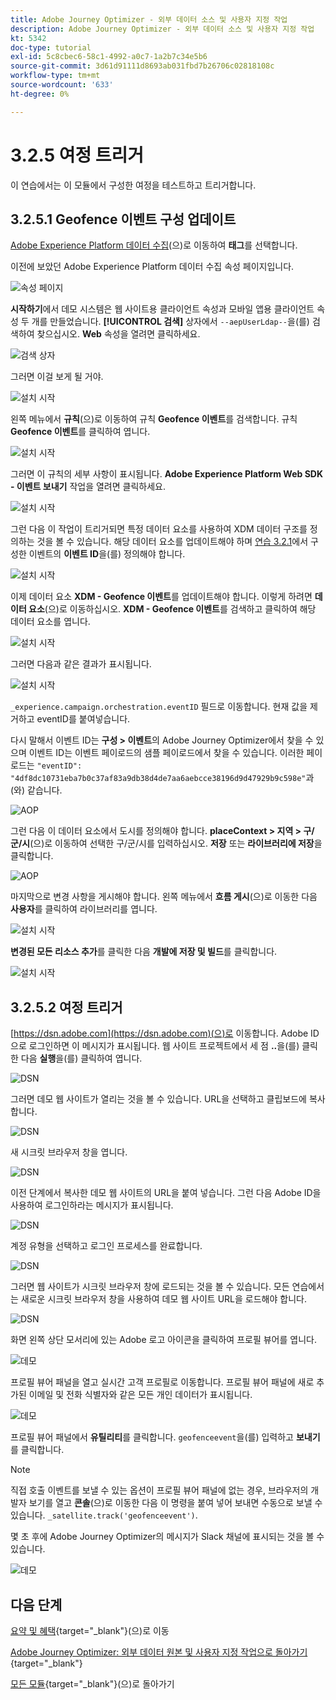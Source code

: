```yaml
---
title: Adobe Journey Optimizer - 외부 데이터 소스 및 사용자 지정 작업
description: Adobe Journey Optimizer - 외부 데이터 소스 및 사용자 지정 작업
kt: 5342
doc-type: tutorial
exl-id: 5c8cbec6-58c1-4992-a0c7-1a2b7c34e5b6
source-git-commit: 3d61d91111d8693ab031fbd7b26706c02818108c
workflow-type: tm+mt
source-wordcount: '633'
ht-degree: 0%

---
```


# 3.2.5 여정 트리거

이 연습에서는 이 모듈에서 구성한 여정을 테스트하고 트리거합니다.

## 3.2.5.1 Geofence 이벤트 구성 업데이트

[Adobe Experience Platform 데이터 수집](https://experience.adobe.com/launch/)(으)로 이동하여 **태그**&#x200B;를 선택합니다.

이전에 보았던 Adobe Experience Platform 데이터 수집 속성 페이지입니다.

![속성 페이지](./../../../../modules/delivery-activation/datacollection/dc1.1/images/launch1.png)

**시작하기**&#x200B;에서 데모 시스템은 웹 사이트용 클라이언트 속성과 모바일 앱용 클라이언트 속성 두 개를 만들었습니다. **[!UICONTROL 검색]** 상자에서 `--aepUserLdap--`을(를) 검색하여 찾으십시오. **Web** 속성을 열려면 클릭하세요.

![검색 상자](./../../../../modules/delivery-activation/datacollection/dc1.1/images/property6.png)

그러면 이걸 보게 될 거야.

![설치 시작](./images/rule1.png)

왼쪽 메뉴에서 **규칙**(으)로 이동하여 규칙 **Geofence 이벤트**&#x200B;를 검색합니다. 규칙 **Geofence 이벤트**&#x200B;를 클릭하여 엽니다.

![설치 시작](./images/rule2.png)

그러면 이 규칙의 세부 사항이 표시됩니다. **Adobe Experience Platform Web SDK - 이벤트 보내기** 작업을 열려면 클릭하세요.

![설치 시작](./images/rule3.png)

그런 다음 이 작업이 트리거되면 특정 데이터 요소를 사용하여 XDM 데이터 구조를 정의하는 것을 볼 수 있습니다. 해당 데이터 요소를 업데이트해야 하며 [연습 3.2.1](./ex1.md)에서 구성한 이벤트의 **이벤트 ID**&#x200B;을(를) 정의해야 합니다.

![설치 시작](./images/rule4.png)

이제 데이터 요소 **XDM - Geofence 이벤트**&#x200B;를 업데이트해야 합니다. 이렇게 하려면 **데이터 요소**(으)로 이동하십시오. **XDM - Geofence 이벤트**&#x200B;를 검색하고 클릭하여 해당 데이터 요소를 엽니다.

![설치 시작](./images/rule5.png)

그러면 다음과 같은 결과가 표시됩니다.

![설치 시작](./images/rule6.png)

`_experience.campaign.orchestration.eventID` 필드로 이동합니다. 현재 값을 제거하고 eventID를 붙여넣습니다.

다시 말해서 이벤트 ID는 **구성 > 이벤트**&#x200B;의 Adobe Journey Optimizer에서 찾을 수 있으며 이벤트 ID는 이벤트 페이로드의 샘플 페이로드에서 찾을 수 있습니다. 이러한 페이로드는 `"eventID": "4df8dc10731eba7b0c37af83a9db38d4de7aa6aebcce38196d9d47929b9c598e"`과(와) 같습니다.

![AOP](./images/payloadeventID.png)

그런 다음 이 데이터 요소에서 도시를 정의해야 합니다. **placeContext > 지역 > 구/군/시**(으)로 이동하여 선택한 구/군/시를 입력하십시오. **저장** 또는 **라이브러리에 저장**&#x200B;을 클릭합니다.

![AOP](./images/payloadeventIDgeo.png)

마지막으로 변경 사항을 게시해야 합니다. 왼쪽 메뉴에서 **흐름 게시**(으)로 이동한 다음 **사용자**&#x200B;를 클릭하여 라이브러리를 엽니다.

![설치 시작](./images/rule8.png)

**변경된 모든 리소스 추가**&#x200B;를 클릭한 다음 **개발에 저장 및 빌드**&#x200B;를 클릭합니다.

![설치 시작](./images/rule9.png)

## 3.2.5.2 여정 트리거

[https://dsn.adobe.com](https://dsn.adobe.com)(으)로 이동합니다. Adobe ID으로 로그인하면 이 메시지가 표시됩니다. 웹 사이트 프로젝트에서 세 점 **..**&#x200B;을(를) 클릭한 다음 **실행**&#x200B;을(를) 클릭하여 엽니다.

![DSN](./../../datacollection/dc1.1/images/web8.png)

그러면 데모 웹 사이트가 열리는 것을 볼 수 있습니다. URL을 선택하고 클립보드에 복사합니다.

![DSN](../../../getting-started/gettingstarted/images/web3.png)

새 시크릿 브라우저 창을 엽니다.

![DSN](../../../getting-started/gettingstarted/images/web4.png)

이전 단계에서 복사한 데모 웹 사이트의 URL을 붙여 넣습니다. 그런 다음 Adobe ID을 사용하여 로그인하라는 메시지가 표시됩니다.

![DSN](../../../getting-started/gettingstarted/images/web5.png)

계정 유형을 선택하고 로그인 프로세스를 완료합니다.

![DSN](../../../getting-started/gettingstarted/images/web6.png)

그러면 웹 사이트가 시크릿 브라우저 창에 로드되는 것을 볼 수 있습니다. 모든 연습에서는 새로운 시크릿 브라우저 창을 사용하여 데모 웹 사이트 URL을 로드해야 합니다.

![DSN](../../../getting-started/gettingstarted/images/web7.png)

화면 왼쪽 상단 모서리에 있는 Adobe 로고 아이콘을 클릭하여 프로필 뷰어를 엽니다.

![데모](./../../../../modules/delivery-activation/datacollection/dc1.2/images/pv1.png)

프로필 뷰어 패널을 열고 실시간 고객 프로필로 이동합니다. 프로필 뷰어 패널에 새로 추가된 이메일 및 전화 식별자와 같은 모든 개인 데이터가 표시됩니다.

![데모](./images/pv2.png)

프로필 뷰어 패널에서 **유틸리티**&#x200B;를 클릭합니다. `geofenceevent`을(를) 입력하고 **보내기**&#x200B;를 클릭합니다.

>[!NOTE]
>
>직접 호출 이벤트를 보낼 수 있는 옵션이 프로필 뷰어 패널에 없는 경우, 브라우저의 개발자 보기를 열고 **콘솔**(으)로 이동한 다음 이 명령을 붙여 넣어 보내면 수동으로 보낼 수 있습니다. `_satellite.track('geofenceevent')`.

몇 초 후에 Adobe Journey Optimizer의 메시지가 Slack 채널에 표시되는 것을 볼 수 있습니다.

![데모](./images/smsdemo4.png)

## 다음 단계

[요약 및 혜택](./summary.md){target="_blank"}(으)로 이동

[Adobe Journey Optimizer: 외부 데이터 원본 및 사용자 지정 작업으로 돌아가기](journey-orchestration-external-weather-api-sms.md){target="_blank"}

[모든 모듈](./../../../../overview.md){target="_blank"}(으)로 돌아가기
